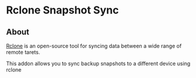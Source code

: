 # Rclone Snapshot Sync

## About

[Rclone](https://rclone.org) is an open-source tool for syncing data between a wide range of remote tarets.

This addon allows you to sync backup snapshots to a different device using rclone
